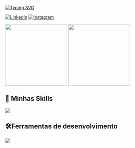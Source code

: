 [![Typing SVG](https://readme-typing-svg.demolab.com?font=Fira+Code&pause=1000&random=false&width=435&lines=Hello%2C+I'm+João+FullStack+developer%C2%A0%E2%9C%A8)](https://git.io/typing-svg)

[![Linkedin](https://img.shields.io/badge/LinkedIn-0077B5?style=for-the-badge&logo=linkedin&logoColor=white)](https://www.linkedin.com/in/jo%C3%A3o-ricardo-martins-ribeiro-4131701a4/) [![Instagram](https://img.shields.io/badge/Instagram-E4405F?style=for-the-badge&logo=instagram&logoColor=white)](https://www.instagram.com/jao.tsx)

<a href="https://github.com/anuraghazra/github-readme-stats"></a>
  <img 
    height=200 
    align="center" 
    src="https://github-readme-stats.vercel.app/api?username=EngJao89&show_icons=true&theme=tokyonight" 
  />
</a>
<a href="https://github.com/anuraghazra/convoychat">
  <img 
    height=200 
    align="center" 
    src="https://github-readme-stats.vercel.app/api/top-langs?username=EngJao89&&layout=donut-vertical&langs_count=8&card_width=320&theme=tokyonight" 
  />
</a>

## 🚀 Minhas Skills

<p align="left">
  <a href="https://skillicons.dev">
    <img src="https://skillicons.dev/icons?i=typescript,javascript,react,redux,nextjs,vite,angular,nodejs,nestjs,fastapi,express,swift,java,kotlin,gradle,html,css,tailwind,styledcomponents,bootstrap,materialui,vitest,jest,aws,azure,googlecloud,mongodb,postgres,mysql,prisma,sqlite,sequelize,firebase,spring,sentry,webpack" />
  </a>
</p>

## 🛠️Ferramentas de desenvolvimento

<p align="left">
  <a href="https://skillicons.dev">
    <img src="https://skillicons.dev/icons?i=androidstudio,apple,bash,bitbucket,devto,docker,mint,figma,git,githubactions,github,gitlab,idea,linux,npm,postman,ubuntu,stackoverflow,vercel,vscode,yarn" />
  </a>
</p>
